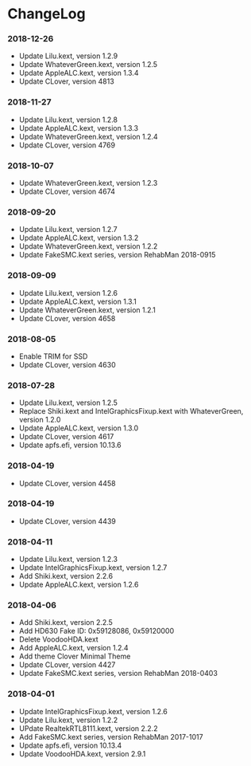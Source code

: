 ChangeLog
=========
### 2018-12-26
- Update Lilu.kext, version 1.2.9
- Update WhateverGreen.kext, version 1.2.5
- Update AppleALC.kext, version 1.3.4
- Update CLover, version 4813

### 2018-11-27
- Update Lilu.kext, version 1.2.8
- Update AppleALC.kext, version 1.3.3
- Update WhateverGreen.kext, version 1.2.4
- Update CLover, version 4769

### 2018-10-07
- Update WhateverGreen.kext, version 1.2.3
- Update CLover, version 4674

### 2018-09-20
- Update Lilu.kext, version 1.2.7
- Update AppleALC.kext, version 1.3.2
- Update WhateverGreen.kext, version 1.2.2
- Update FakeSMC.kext series, version RehabMan 2018-0915

### 2018-09-09
- Update Lilu.kext, version 1.2.6
- Update AppleALC.kext, version 1.3.1
- Update WhateverGreen.kext, version 1.2.1
- Update CLover, version 4658

### 2018-08-05
- Enable TRIM for SSD
- Update CLover, version 4630

### 2018-07-28
- Update Lilu.kext, version 1.2.5
- Replace Shiki.kext and IntelGraphicsFixup.kext with WhateverGreen, version 1.2.0
- Update AppleALC.kext, version 1.3.0
- Update CLover, version 4617
- Update apfs.efi, version 10.13.6

### 2018-04-19
- Update CLover, version 4458

### 2018-04-19
- Update CLover, version 4439

### 2018-04-11
- Update Lilu.kext, version 1.2.3
- Update IntelGraphicsFixup.kext, version 1.2.7
- Add Shiki.kext, version 2.2.6
- Update AppleALC.kext, version 1.2.6

### 2018-04-06
- Add Shiki.kext, version 2.2.5
- Add HD630 Fake ID: 0x59128086, 0x59120000
- Delete VoodooHDA.kext
- Add AppleALC.kext, version 1.2.4
- Add theme Clover Minimal Theme
- Update CLover, version 4427
- Update FakeSMC.kext series, version RehabMan 2018-0403

### 2018-04-01
- Update IntelGraphicsFixup.kext, version 1.2.6
- Update Lilu.kext, version 1.2.2
- UPdate RealtekRTL8111.kext, version 2.2.2
- Add FakeSMC.kext series, version RehabMan 2017-1017
- Update apfs.efi, version 10.13.4
- Update VoodooHDA.kext, version 2.9.1



